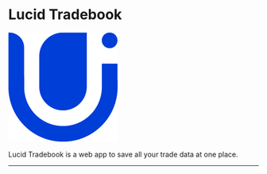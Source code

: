 # Lucid Tradebook

![Lucid logo](images/02%20-%20Colorful%20-%20Icon%20Only.png)

Lucid Tradebook is a web app to save all your trade data at one place. 
<hr>
